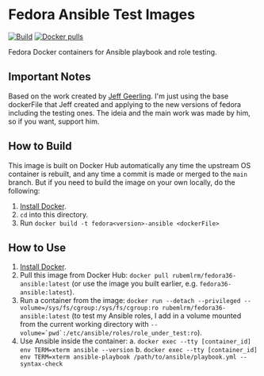 # Fedora Ansible Test Images

[![Build](https://github.com/Rubemlrm/docker-fedora-ansible/actions/workflows/build.yml/badge.svg)](https://github.com/Rubemlrm/docker-fedora-ansible/actions/workflows/build.yml) [![Docker pulls](https://img.shields.io/docker/pulls/rubemlrm/fedora-ansible)](https://hub.docker.com/r/rubemlrm/fedora-ansible/)


Fedora Docker containers for Ansible playbook and role testing.


## Important Notes

Based on the work created by [Jeff Geerling](https://www.jeffgeerling.com/). I'm just using the base dockerFile that Jeff created and applying to the new versions of fedora including the testing ones. The ideia and the main work was made by him, so if you want, support him.

## How to Build

This image is built on Docker Hub automatically any time the upstream OS container is rebuilt, and any time a commit is made or merged to the `main` branch. But if you need to build the image on your own locally, do the following:

  1. [Install Docker](https://docs.docker.com/engine/installation/).
  2. `cd` into this directory.
  3. Run `docker build -t fedora<version>-ansible <dockerFile>`

## How to Use

  1. [Install Docker](https://docs.docker.com/engine/installation/).
  2. Pull this image from Docker Hub: `docker pull rubemlrm/fedora36-ansible:latest` (or use the image you built earlier, e.g. `fedora36-ansible:latest`).
  3. Run a container from the image: `docker run --detach --privileged --volume=/sys/fs/cgroup:/sys/fs/cgroup:ro rubemlrm/fedora36-ansible:latest` (to test my Ansible roles, I add in a volume mounted from the current working directory with ``--volume=`pwd`:/etc/ansible/roles/role_under_test:ro``).
  4. Use Ansible inside the container:
    a. `docker exec --tty [container_id] env TERM=xterm ansible --version`
    b. `docker exec --tty [container_id] env TERM=xterm ansible-playbook /path/to/ansible/playbook.yml --syntax-check`
